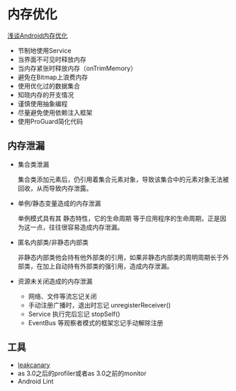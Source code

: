 # 内存优化

[浅谈Android内存优化](https://juejin.im/post/5c978bc4e51d45101a372077)

* 节制地使用Service
* 当界面不可见时释放内存
* 当内存紧张时释放内存（onTrimMemory）
* 避免在Bitmap上浪费内存
* 使用优化过的数据集合
* 知晓内存的开支情况
* 谨慎使用抽象编程
* 尽量避免使用依赖注入框架
* 使用ProGuard简化代码

## 内存泄漏

* 集合类泄漏

    集合类添加元素后，仍引用着集合元素对象，导致该集合中的元素对象无法被回收，从而导致内存泄露。

* 单例/静态变量造成的内存泄漏

    单例模式具有其 静态特性，它的生命周期 等于应用程序的生命周期，正是因为这一点，往往很容易造成内存泄漏。

* 匿名内部类/非静态内部类

    非静态内部类他会持有他外部类的引用，如果非静态内部类的周明周期长于外部类，在加上自动持有外部类的强引用，造成内存泄漏。

* 资源未关闭造成的内存泄漏

    * 网络、文件等流忘记关闭
    * 手动注册广播时，退出时忘记 unregisterReceiver()
    * Service 执行完后忘记 stopSelf()
    * EventBus 等观察者模式的框架忘记手动解除注册

## 工具

* [leakcanary](https://github.com/square/leakcanary)
* as 3.0之后的profiler或者as 3.0之前的monitor
* Android Lint